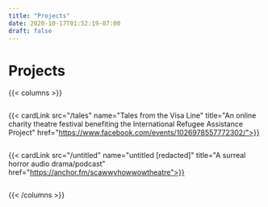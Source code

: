 ```yaml
---
title: "Projects"
date: 2020-10-17T01:52:19-07:00
draft: false
---
```


# Projects

{{< columns >}}

<div class="column">

{{< cardLink 
    src="/tales" 
    name="Tales from the Visa Line"
    title="An online charity theatre festival benefiting the International Refugee Assistance Project"
    href="https://www.facebook.com/events/1026978557772302/">}}

</div>

<div class="column">

{{< cardLink 
    src="/untitled" 
    name="untitled [redacted]" 
    title="A surreal horror audio drama/podcast" 
    href="https://anchor.fm/scawwyhowwowtheatre">}}

</div>

<div class="column"></div>

{{< /columns >}}
